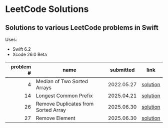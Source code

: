 # LeetCode Solutions

## Solutions to various LeetCode problems in Swift

Uses:
- Swift 6.2
- Xcode 26.0 Beta

|problem #|name|submitted|link|
|--:|--|--|--|
|4|Median of Two Sorted Arrays|2022.05.27|[solution](https://github.com/justinjeanpierre/leetcode-solutions/tree/main/LeetCode%20Solutions/4%20-%20Median%20of%20Two%20Sorted%20Arrays)|
|14|Longest Common Prefix|2025.04.21|[solution](https://github.com/justinjeanpierre/leetcode-solutions/tree/main/LeetCode%20Solutions/14%20-%20Longest%20Common%20Prefix)|
|26|Remove Duplicates from Sorted Array|2025.06.30|[solution](https://github.com/justinjeanpierre/leetcode-solutions/tree/main/LeetCode%20Solutions/26%20-%20Remove%20Duplicates)|
|27|Remove Element|2025.06.30|[solution](https://github.com/justinjeanpierre/leetcode-solutions/tree/main/LeetCode%20Solutions/27%20-%20Remove%20Element)|
